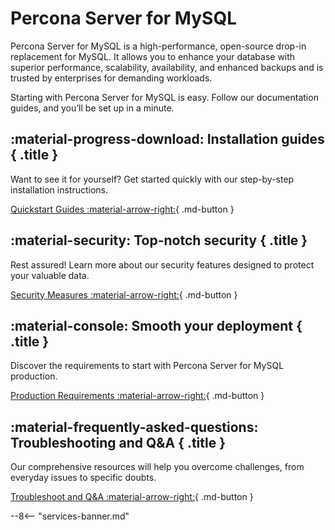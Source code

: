 # Percona Server for MySQL

Percona Server for MySQL is a high-performance, open-source drop-in replacement for MySQL. It allows you to enhance your database with superior performance, scalability, availability, and enhanced backups and is trusted by enterprises for demanding workloads.

Starting with Percona Server for MySQL is easy. Follow our documentation guides, and you’ll be set up in a minute.

<div data-grid markdown><div data-banner markdown>

## :material-progress-download: Installation guides { .title }

Want to see it for yourself? Get started quickly with our step-by-step installation instructions.

[Quickstart Guides :material-arrow-right:](#){ .md-button }

</div><div data-banner markdown>

## :material-security: Top-notch security { .title }

Rest assured! Learn more about our security features designed to protect your valuable data.

[Security Measures :material-arrow-right:](#){ .md-button }

</div><div data-banner markdown>

## :material-console: Smooth your deployment { .title }

Discover the requirements to start with Percona Server for MySQL production.

[Production Requirements :material-arrow-right:](#){ .md-button }

</div><div data-banner markdown>

## :material-frequently-asked-questions: Troubleshooting and Q&A { .title }

Our comprehensive resources will help you overcome challenges, from everyday issues to specific doubts.

[Troubleshoot and Q&A :material-arrow-right:](#){ .md-button }

</div></div>

--8<-- "services-banner.md"